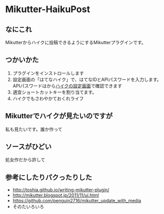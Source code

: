 Mikutter-HaikuPost
=====================

なにこれ
---
Mikutterからハイクに投稿できるようにするMikutterプラグインです。

つかいかた
---
1. プラグインをインストロールします
2. 設定画面の「はてなハイク」で、はてなIDとAPIパスワードを入力します。APIパスワードはから[ハイクの設定画面][Haiku_Settings]で確認できます
3. 適宜ショートカットキーを割り当てます。
4. ハイクでもさわやかておくれライフ

Mikutterでハイクが見たいのですが
---
私も見たいです。誰か作って

ソースがひどい
---
処女作だから許して

参考にしたりパクったりした
---
+ http://toshia.github.io/writing-mikutter-plugin/
+ http://mikutter.blogspot.jp/2011/11/ui.html
+ https://github.com/penguin2716/mikutter_update_with_media
+ そのたいろいろ

[Haiku_Settings]: http://h.hatena.ne.jp/setting/devices
